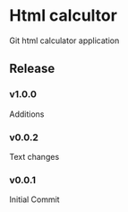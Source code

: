 # Html calcultor

Git html calculator application

## Release

### v1.0.0
Additions

### v0.0.2
Text changes

### v0.0.1
Initial Commit